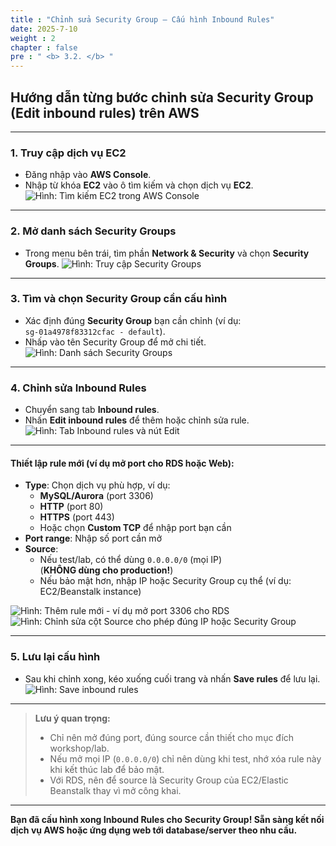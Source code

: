 ```yaml
---
title : "Chỉnh sửa Security Group – Cấu hình Inbound Rules"
date: 2025-7-10
weight : 2
chapter : false
pre : " <b> 3.2. </b> "
---
```


## Hướng dẫn từng bước chỉnh sửa Security Group (Edit inbound rules) trên AWS

---

### 1. Truy cập dịch vụ EC2

- Đăng nhập vào **AWS Console**.
- Nhập từ khóa **EC2** vào ô tìm kiếm và chọn dịch vụ **EC2**.
![Hình: Tìm kiếm EC2 trong AWS Console](/images/3.2/image8.png)

---

### 2. Mở danh sách Security Groups

- Trong menu bên trái, tìm phần **Network & Security** và chọn **Security Groups**.
![Hình: Truy cập Security Groups](/images/3.2/image9.png)

---

### 3. Tìm và chọn Security Group cần cấu hình

- Xác định đúng **Security Group** bạn cần chỉnh (ví dụ:  
  `sg-01a4978f83312cfac - default`).
- Nhấp vào tên Security Group để mở chi tiết.
![Hình: Danh sách Security Groups](/images/3.2/image10.png)

---

### 4. Chỉnh sửa Inbound Rules

- Chuyển sang tab **Inbound rules**.
- Nhấn **Edit inbound rules** để thêm hoặc chỉnh sửa rule.
![Hình: Tab Inbound rules và nút Edit](/images/3.2/image12.png)

---

#### Thiết lập rule mới (ví dụ mở port cho RDS hoặc Web):

- **Type**: Chọn dịch vụ phù hợp, ví dụ:  
  - **MySQL/Aurora** (port 3306)  
  - **HTTP** (port 80)  
  - **HTTPS** (port 443)  
  - Hoặc chọn **Custom TCP** để nhập port bạn cần
- **Port range**: Nhập số port cần mở
- **Source**: 
  - Nếu test/lab, có thể dùng `0.0.0.0/0` (mọi IP)  
    (**KHÔNG dùng cho production!**)
  - Nếu bảo mật hơn, nhập IP hoặc Security Group cụ thể (ví dụ: EC2/Beanstalk instance)

![Hình: Thêm rule mới - ví dụ mở port 3306 cho RDS](/images/3.2/image13.png)
![Hình: Chỉnh sửa cột Source cho phép đúng IP hoặc Security Group](/images/3.2/image14.png)

---

### 5. Lưu lại cấu hình

- Sau khi chỉnh xong, kéo xuống cuối trang và nhấn **Save rules** để lưu lại.
![Hình: Save inbound rules](/images/3.2/image16.png)

---

> **Lưu ý quan trọng:**  
> - Chỉ nên mở đúng port, đúng source cần thiết cho mục đích workshop/lab.
> - Nếu mở mọi IP (`0.0.0.0/0`) chỉ nên dùng khi test, nhớ xóa rule này khi kết thúc lab để bảo mật.
> - Với RDS, nên để source là Security Group của EC2/Elastic Beanstalk thay vì mở công khai.

---

**Bạn đã cấu hình xong Inbound Rules cho Security Group! Sẵn sàng kết nối dịch vụ AWS hoặc ứng dụng web tới database/server theo nhu cầu.**
